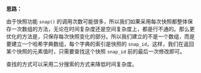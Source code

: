 **思路：**

由于快照功能 `snap()` 的调用次数可能很多，所以我们如果采用每次快照都整体保存一次数组的方法，无论在时间复杂度还是空间复杂度上，都是行不通的。那么更优化的方法是，只保存每次快照变化的部分。所以我们建立的不是一个数组，而是要建立一个哈希字典数组，每个字典的索引是快照的 `snap_id`，这样，我们在返回某个快照的元素值时，只需要查找这个快照 `snap_id` 前的最后一次修改即可。

查找的方式可以采用二分搜索的方式来降低时间复杂度。

